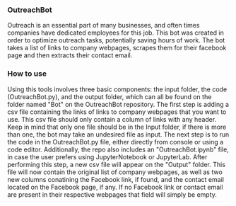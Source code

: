 ### OutreachBot
Outreach is an essential part of many businesses, and often times companies have dedicated employees for this job. This bot was created in order to optimize outreach tasks, potentially saving hours of work. The bot takes a list of links to company webpages, scrapes them for their facebook page and then extracts their contact email.

### How to use
Using this tools involves three basic components: the input folder, the code (OutreachBot.py), and the output folder, which can all be found on the folder named "Bot" on the OutreachBot repository.
The first step is adding a csv file containing the links of links to company webpages that you want to use. This csv file should only contain a column of links with any header. Keep in mind that only one file should be in the Input folder, if there is more than one, the bot may take an undesired file as input.
The next step is to run the code in the OutreachBot.py file, either directly from console or using a code editor. Additionally, the repo also includes an "OutreachBot.ipynb" file, in case the user prefers using JupyterNotebook or JupyterLab.
After performing this step, a new csv file will appear on the "Output" folder. This file will now contain the original list of company webpages, as well as two new columns conatining the Facebook link, if found, and the contact email located on the Facebook page, if any. If no Facebook link or contact email are present in their respective webpages that field will simply be empty.
